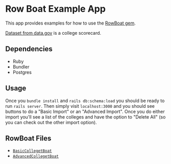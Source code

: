 # Row Boat Example App

This app provides examples for how to use the [RowBoat gem](https://github.com/devmynd/row_boat).

[Dataset from data.gov](https://catalog.data.gov/dataset/college-scorecard) is a college scorecard.

## Dependencies

- Ruby
- Bundler
- Postgres

## Usage

Once you `bundle install` and `rails db:schema:load` you should be ready to run `rails server`. Then simply visit `localhost:3000` and you should see buttons to do a "Basic Import" or an "Advanced Import". Once you do either import you'll see a list of the colleges and have the option to "Delete All" (so you can check out the other import option).

## RowBoat Files

- [`BasicCollegetBoat`](/app/models/basic_college_boat.rb)
- [`AdvancedCollegetBoat`](/app/models/advanced_college_boat.rb)
